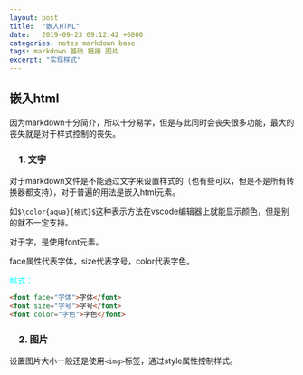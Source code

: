 ```yaml
---
layout: post
title:  "嵌入HTML"
date:   2019-09-23 09:12:42 +0800
categories: notes markdown base
tags: markdown 基础 链接 图片
excerpt: "实现样式"
---
```


## 嵌入html

因为markdown十分简介，所以十分易学，但是与此同时会丧失很多功能，最大的丧失就是对于样式控制的丧失。

### &emsp;1. 文字

对于markdown文件是不能通过文字来设置样式的（也有些可以，但是不是所有转换器都支持），对于普遍的用法是嵌入html元素。

如`$\color{aqua}{格式}$`这种表示方法在vscode编辑器上就能显示颜色，但是别的就不一定支持。

对于字，是使用font元素。

face属性代表字体，size代表字号，color代表字色。

<span style="color:aqua">格式：</span>

```markdown
<font face="字体">字体</font>
<font size="字号">字号</font>
<font color="字色">字色</font>
```

### &emsp;2. 图片

设置图片大小一般还是使用`<img>`标签，通过style属性控制样式。
